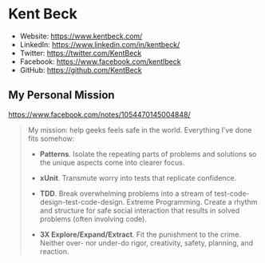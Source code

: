 # Kent Beck

- Website: <https://www.kentbeck.com/>
- LinkedIn: <https://www.linkedin.com/in/kentbeck/>
- Twitter: <https://twitter.com/KentBeck>
- Facebook: <https://www.facebook.com/kentlbeck>
- GitHub: <https://github.com/KentBeck>

## My Personal Mission

<https://www.facebook.com/notes/1054470145004848/>

> My mission: help geeks feels safe in the world.
> Everything I’ve done fits somehow:
>
> - **Patterns**.
> Isolate the repeating parts of problems and solutions
> so the unique aspects come into clearer focus.
>
> - **xUnit**.
> Transmute worry into tests that replicate confidence.
>
> - **TDD**.
> Break overwhelming problems into a stream of
> test-code-design-test-code-design.
> Extreme Programming. Create a rhythm and structure
> for safe social interaction that results in solved problems
> (often involving code).
>
> - **3X Explore/Expand/Extract**.
> Fit the punishment to the crime.
> Neither over- nor under-do rigor, creativity, safety, planning, and reaction.
